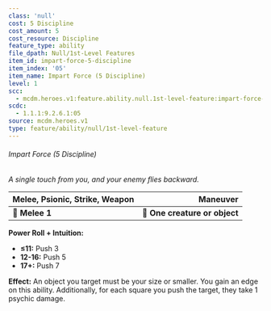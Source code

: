 ```yaml
---
class: 'null'
cost: 5 Discipline
cost_amount: 5
cost_resource: Discipline
feature_type: ability
file_dpath: Null/1st-Level Features
item_id: impart-force-5-discipline
item_index: '05'
item_name: Impart Force (5 Discipline)
level: 1
scc:
  - mcdm.heroes.v1:feature.ability.null.1st-level-feature:impart-force-5-discipline
scdc:
  - 1.1.1:9.2.6.1:05
source: mcdm.heroes.v1
type: feature/ability/null/1st-level-feature
---
```


###### Impart Force (5 Discipline)

*A single touch from you, and your enemy flies backward.*

| **Melee, Psionic, Strike, Weapon** |                  **Maneuver** |
| ---------------------------------- | ----------------------------: |
| **📏 Melee 1**                     | **🎯 One creature or object** |

**Power Roll + Intuition:**

- **≤11:** Push 3
- **12-16:** Push 5
- **17+:** Push 7

**Effect:** An object you target must be your size or smaller. You gain an edge on this ability. Additionally, for each square you push the target, they take 1 psychic damage.
